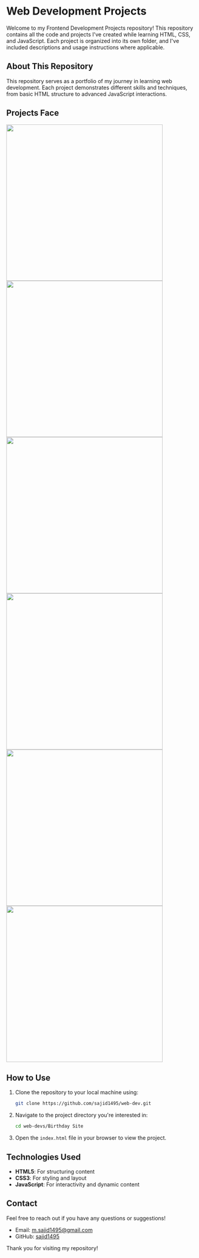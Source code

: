 # Web Development Projects

Welcome to my Frontend Development Projects repository! This repository contains all the code and projects I've created while learning HTML, CSS, and JavaScript. Each project is organized into its own folder, and I've included descriptions and usage instructions where applicable.

## About This Repository

This repository serves as a portfolio of my journey in learning web development. Each project demonstrates different skills and techniques, from basic HTML structure to advanced JavaScript interactions.

## Projects Face

<img src="https://github.com/user-attachments/assets/59bba5fa-01f9-44b0-b58e-e0e20c8c5a3c" width=412>
<img src="https://github.com/user-attachments/assets/b7a13766-198f-4cef-b215-c46c43414d9d" width=412>
<img src="https://github.com/user-attachments/assets/a4e879c1-83bd-4c30-b3af-4192997449a0" width=412>
<img src="https://github.com/user-attachments/assets/fc0135b3-5f81-4d00-b317-231066501302" width=412>
<img src="https://github.com/user-attachments/assets/b90ab58f-ba58-4c2f-9f17-ccbbdbc4382c" width=412>
<img src="https://github.com/user-attachments/assets/d5287ccc-e46d-45ba-9874-434ce4d59dd8" width=412>

## How to Use

1. Clone the repository to your local machine using:
    ```sh
    git clone https://github.com/sajid1495/web-dev.git
    ```
2. Navigate to the project directory you're interested in:
    ```sh
    cd web-devs/Birthday Site
    ```
3. Open the `index.html` file in your browser to view the project.

## Technologies Used

- **HTML5**: For structuring content
- **CSS3**: For styling and layout
- **JavaScript**: For interactivity and dynamic content

## Contact

Feel free to reach out if you have any questions or suggestions!

- Email: m.sajid1495@gmail.com
- GitHub: [sajid1495](https://github.com/sajid1495)

Thank you for visiting my repository!
